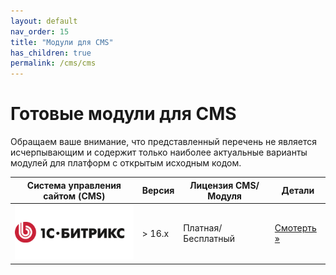```yaml
---
layout: default
nav_order: 15
title: "Модули для CMS"
has_children: true
permalink: /cms/cms
---
```


# Готовые модули для CMS

Обращаем ваше внимание, что представленный перечень не является исчерпывающим и содержит только наиболее
актуальные варианты модулей для платформ с открытым исходным кодом.


| Система управления сайтом (CMS)                 | Версия | Лицензия CMS/Модуля   | Детали
| ----------------------------------------------- | -------| --------------------- | ---------------------------------
| ![1С Битрикс](/assets/images/cms/1s_bitrix.svg) | > 16.x | Платная/Бесплатный    | [Смотерть &raquo;](/cms/1c-bitrix)
